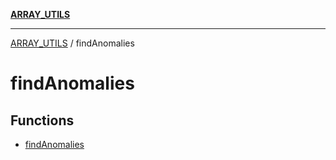 [**ARRAY_UTILS**](../README.md)

***

[ARRAY_UTILS](../README.md) / findAnomalies

# findAnomalies

## Functions

- [findAnomalies](functions/findAnomalies.md)
